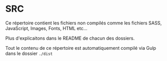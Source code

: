 # SRC

Ce répertoire contient les fichiers non compilés comme les fichiers SASS, JavaScript, Images, Fonts, HTML etc...

Plus d'explicaitons dans le README de chacun des dossiers.

Tout le contenu de ce répertoire est automatiquement compilé via Gulp dans le dossier `./dist`
